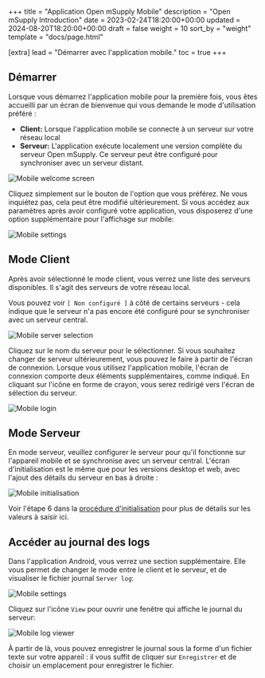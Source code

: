 +++
title = "Application Open mSupply Mobile"
description = "Open mSupply Introduction"
date = 2023-02-24T18:20:00+00:00
updated = 2024-08-20T18:20:00+00:00
draft = false
weight = 10
sort_by = "weight"
template = "docs/page.html"

[extra]
lead = "Démarrer avec l'application mobile."
toc = true
+++

## Démarrer

Lorsque vous démarrez l'application mobile pour la première fois, vous êtes accueilli par un écran de bienvenue qui vous demande le mode d'utilisation préféré :

- **Client:** Lorsque l'application mobile se connecte à un serveur sur votre réseau local
- **Serveur:** L'application exécute localement une version complète du serveur Open mSupply. Ce serveur peut être configuré pour synchroniser avec un serveur distant.

![Mobile welcome screen](images/mobile_welcome.png)

Cliquez simplement sur le bouton de l'option que vous préférez. Ne vous inquiétez pas, cela peut être modifié ultérieurement. Si vous accédez aux paramètres après avoir configuré votre application, vous disposerez d'une option supplémentaire pour l'affichage sur mobile:

![Mobile settings](images/mobile_settings.png)

## Mode Client

Après avoir sélectionné le mode client, vous verrez une liste des serveurs disponibles. Il s'agit des serveurs de votre réseau local.

Vous pouvez voir `[ Non configuré ]` à côté de certains serveurs - cela indique que le serveur n'a pas encore été configuré pour se synchroniser avec un serveur central.

![Mobile server selection](images/mobile_server_selection.png)

Cliquez sur le nom du serveur pour le sélectionner. Si vous souhaitez changer de serveur ultérieurement, vous pouvez le faire à partir de l'écran de connexion. Lorsque vous utilisez l'application mobile, l'écran de connexion comporte deux éléments supplémentaires, comme indiqué. En cliquant sur l'icône en forme de crayon, vous serez redirigé vers l'écran de sélection du serveur.

![Mobile login](images/mobile_login.png)

## Mode Serveur

En mode serveur, veuillez configurer le serveur pour qu'il fonctionne sur l'appareil mobile et se synchronise avec un serveur central. L'écran d'initialisation est le même que pour les versions desktop et web, avec l'ajout des détails du serveur en bas à droite :

![Mobile initialisation](images/mobile_initialisation.png)

Voir l'étape 6 dans la [procédure d'initialisation](/docs/introduction/introduction/#procedure) pour plus de détails sur les valeurs à saisir ici.
## Accéder au journal des logs

Dans l'application Android, vous verrez une section supplémentaire. Elle vous permet de changer le mode entre le client et le serveur, et de visualiser le fichier journal `Server log`:

![Mobile settings](images/mobile_settings.png)

Cliquez sur l'icône `View` pour ouvrir une fenêtre qui affiche le journal du serveur:

![Mobile log viewer](images/mobile_view_log.png)

À partir de là, vous pouvez enregistrer le journal sous la forme d'un fichier texte sur votre appareil : il vous suffit de cliquer sur `Enregistrer` et de choisir un emplacement pour enregistrer le fichier.

